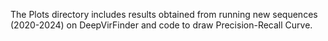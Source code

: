 The Plots directory includes results obtained from running new sequences (2020-2024) on DeepVirFinder and code to draw Precision-Recall Curve.
